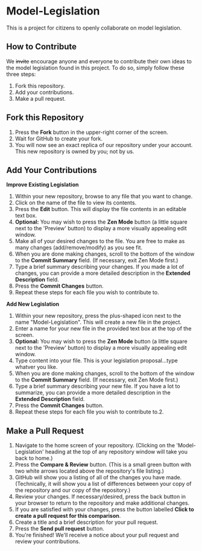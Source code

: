 Model-Legislation
=================

This is a project for citizens to openly collaborate on model legislation.

How to Contribute
----------------------------------------
We ~~invite~~ encourage anyone and everyone to contribute their own ideas to the model legislation found in this project.  To do so, simply follow these three steps:

1. Fork this repository.
1. Add your contributions.
1. Make a pull request.

Fork this Repository
------------------------
1. Press the **Fork** button in the upper-right corner of the screen.
1. Wait for GitHub to create your fork.
1. You will now see an exact replica of our repository under your account.  This new repository is owned by you; not by us.

Add Your Contributions
-------------------------

**Improve Existing Legislation**

1. Within your new repository, browse to any file that you want to change.
1. Click on the name of the file to view its contents. 
1. Press the **Edit** button.  This will display the file contents in an editable text box.
1. **Optional:**  You may wish to press the **Zen Mode** button (a little square next to the 'Preview' button) to display a more visually appealing edit window.
1. Make all of your desired changes to the file.  You are free to make as many changes (add/remove/modify) as you see fit.
1. When you are done making changes, scroll to the bottom of the window to the **Commit Summary** field.  (If necessary, exit Zen Mode first.)
1. Type a brief summary describing your changes.  If you made a lot of changes, you can provide a more detailed description in the **Extended Description** field.
1. Press the **Commit Changes** button.
1. Repeat these steps for each file you wish to contribute to.

**Add New Legislation**

1. Within your new repository, press the plus-shaped icon next to the name "Model-Legislation".  This will create a new file in the project.
1. Enter a name for your new file in the provided text box at the top of the screen. 
1. **Optional:**  You may wish to press the **Zen Mode** button (a little square next to the 'Preview' button) to display a more visually appealing edit window.
1. Type content into your file.  This is your legislation proposal...type whatver you like.
1. When you are done making changes, scroll to the bottom of the window to the **Commit Summary** field.  (If necessary, exit Zen Mode first.)
1. Type a brief summary describing your new file.  If you have a lot to summarize, you can provide a more detailed description in the **Extended Description** field.
1. Press the **Commit Changes** button.
1. Repeat these steps for each file you wish to contribute to.2. 

Make a Pull Request
--------------------
1. Navigate to the home screen of your repository. (Clicking on the 'Model-Legislation' heading at the top of any repository window will take you back to home.)
1. Press the **Compare & Review** button.  (This is a small green button with two white arrows located above the repository's file listing.)
1. GitHub will show you a listing of all of the changes you have made. (Technically, it will show you a list of differences between your copy of the repository and our copy of the repository.)
1. Review your changes.  If necessary/desired, press the back button in your browser to return to the repository and make additional changes.
1. If you are satisfied with your changes, press the button labelled **Click to create a pull request for this comparison**.
1. Create a title and a brief description for your pull request.
1. Press the **Send pull request** button.
1. You're finished!  We'll receive a notice about your pull request and review your contributions.


